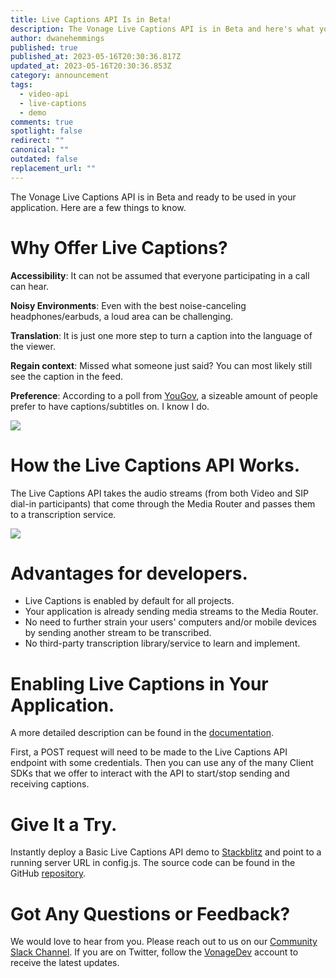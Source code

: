 ```yaml
---
title: Live Captions API Is in Beta!
description: The Vonage Live Captions API is in Beta and here's what you need to know.
author: dwanehemmings
published: true
published_at: 2023-05-16T20:30:36.817Z
updated_at: 2023-05-16T20:30:36.853Z
category: announcement
tags:
  - video-api
  - live-captions
  - demo
comments: true
spotlight: false
redirect: ""
canonical: ""
outdated: false
replacement_url: ""
---
```

The Vonage Live Captions API is in Beta and ready to be used in your application. Here are a few things to know.

# Why Offer Live Captions?

**Accessibility**: It can not be assumed that everyone participating in a call can hear.

**Noisy Environments**: Even with the best noise-canceling headphones/earbuds, a loud area can be challenging.

**Translation**: It is just one more step to turn a caption into the language of the viewer.

**Regain context**: Missed what someone just said? You can most likely still see the caption in the feed.

**Preference**: According to a poll from [YouGov](https://yougov.co.uk/topics/media/survey-results/daily/2023/02/24/9a34f/3), a sizeable amount of people prefer to have captions/subtitles on. I know I do.

![](/content/blog/live-captions-api-is-in-beta/yougov-poll.jpeg)

# How the Live Captions API Works.

The Live Captions API takes the audio streams (from both Video and SIP dial-in participants) that come through the Media Router and passes them to a transcription service.

![](/content/blog/live-captions-api-is-in-beta/live-captions.png)

# Advantages for developers.

* Live Captions is enabled by default for all projects.
* Your application is already sending media streams to the Media Router.
* No need to further strain your users' computers and/or mobile devices by sending another stream to be transcribed.
* No third-party transcription library/service to learn and implement.

# Enabling Live Captions in Your Application.

A more detailed description can be found in the [documentation](https://tokbox.com/developer/guides/live-captions/).

First, a POST request will need to be made to the Live Captions API endpoint with some credentials. Then you can use any of the many Client SDKs that we offer to interact with the API to start/stop sending and receiving captions.

# Give It a Try.

Instantly deploy a Basic Live Captions API demo to [Stackblitz](https://stackblitz.com/fork/github/opentok/opentok-web-samples/tree/main/Basic-Captions) and point to a running server URL in config.js. The source code can be found in the GitHub [repository](https://github.com/opentok/opentok-web-samples/tree/main/Basic-Captions).

# Got Any Questions or Feedback?

We would love to hear from you. Please reach out to us on our [Community Slack Channel](https://developer.vonage.com/en/community/slack). If you are on Twitter, follow the [VonageDev](https://twitter.com/vonagedev) account to receive the latest updates.
